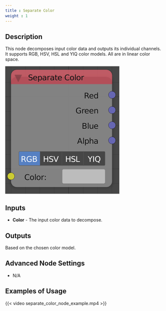 ```yaml
---
title : Separate Color
weight : 1
---
```


## Description

This node decomposes input color data and outputs its individual
channels. It supports RGB, HSV, HSL and YIQ color models. All are in
linear color space.

![image](separate_color_node.png)

## Inputs

  - **Color** - The input color data to decompose.

## Outputs

Based on the chosen color model.

## Advanced Node Settings

  - N/A

## Examples of Usage

{{< video separate_color_node_example.mp4 >}}
